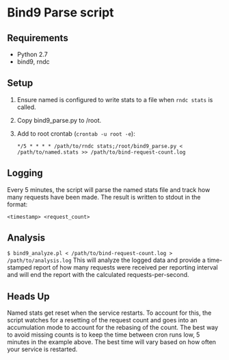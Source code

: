 # Bind9 Parse script

## Requirements
* Python 2.7
* bind9, rndc

## Setup
1. Ensure named is configured to write stats to a file when `rndc stats` is called.
2. Copy bind9\_parse.py to /root.
3. Add to root crontab (`crontab -u root -e`):

	`*/5 * * * * /path/to/rndc stats;/root/bind9_parse.py < /path/to/named.stats >> /path/to/bind-request-count.log`

## Logging
Every 5 minutes, the script will parse the named stats file and track how many requests have been made. The result is
written to stdout in the format:

`<timestamp> <request_count>`

## Analysis
```$ bind9_analyze.pl < /path/to/bind-request-count.log > /path/to/analysis.log```
This will analyze the logged data and provide a time-stamped report of how many requests were received per reporting
interval and will end the report with the calculated requests-per-second.

## Heads Up
Named stats get reset when the service restarts. To account for this, the script watches for a resetting of the request
count and goes into an accumulation mode to account for the rebasing of the count. The best way to avoid missing counts
is to keep the time between cron runs low, 5 minutes in the example above. The best time will vary based on how often
your service is restarted.
